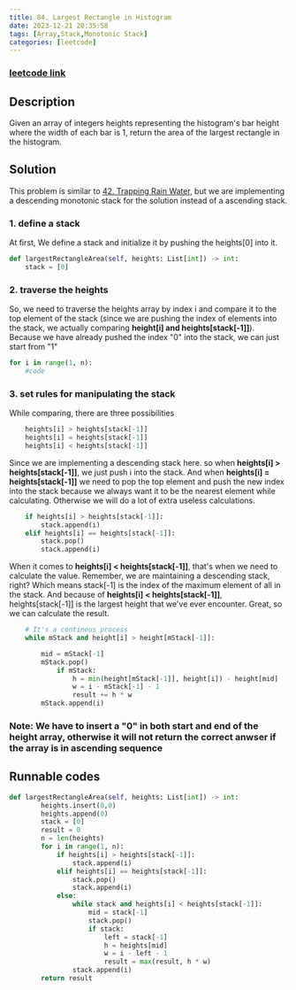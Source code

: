 ```yaml
---
title: 84. Largest Rectangle in Histogram
date: 2023-12-21 20:35:58
tags: [Array,Stack,Monotonic Stack]
categories: [leetcode]
---
```

### [leetcode link](https://leetcode.com/problems/largest-rectangle-in-histogram/description/)

## Description

Given an array of integers heights representing the histogram's bar height where the width of each bar is 1, return the area of the largest rectangle in the histogram.

## Solution

This problem is similar to [42. Trapping Rain Water](https://leetcode.com/problems/trapping-rain-water/), but we are implementing a descending monotonic stack for the solution instead of a ascending stack.

### 1. define a stack

At first, We define a stack and initialize it by pushing the heights[0] into it.

```python
def largestRectangleArea(self, heights: List[int]) -> int:
    stack = [0]
```

### 2. traverse the heights

So, we need to traverse the heights array by index i and compare it to the top element of the stack (since we are pushing the index of elements into the stack, we actually comparing **height[i] and heights[stack[-1]]**). Because we have already pushed the index "0" into the stack, we can just start from "1"

```python
for i in range(1, n):
    #code
```

### 3. set rules for manipulating the stack

While comparing, there are three possibilities

```python
    heights[i] > heights[stack[-1]]
    heights[i] = heights[stack[-1]]
    heights[i] < heights[stack[-1]]

```

Since we are implementing a descending stack here. so when **heights[i] > heights[stack[-1]]**, we just push i into the stack. And when **heights[i] = heights[stack[-1]]** we need to pop the top element and push the new index into the stack because we always want it to be the nearest element while calculating. Otherwise we will do a lot of extra useless calculations.

```python
    if heights[i] > heights[stack[-1]]:
        stack.append(i)
    elif heights[i] == heights[stack[-1]]:
        stack.pop()
        stack.append(i)
```

When it comes to **heights[i] < heights[stack[-1]]**, that's when we need to calculate the value. Remember, we are maintaining a descending stack, right? Which means stack[-1] is the index of the maximum element of all in the stack.
And because of **heights[i] < heights[stack[-1]]**, heights[stack[-1]] is the largest height that we've ever encounter. Great, so we can calculate the result.

```python
    # It's a continous process
    while mStack and height[i] > height[mStack[-1]]:

        mid = mStack[-1]
        mStack.pop()
            if mStack:
                h = min(height[mStack[-1]], height[i]) - height[mid]
                w = i - mStack[-1] - 1
                result += h * w
        mStack.append(i)
```

### Note: We have to insert a "0" in both start and end of the height array, otherwise it will not return the correct anwser if the array is in ascending sequence

## Runnable codes

```python
def largestRectangleArea(self, heights: List[int]) -> int:
        heights.insert(0,0)
        heights.append(0)
        stack = [0]
        result = 0
        n = len(heights)
        for i in range(1, n):
            if heights[i] > heights[stack[-1]]:
                stack.append(i)
            elif heights[i] == heights[stack[-1]]:
                stack.pop()
                stack.append(i)
            else:
                while stack and heights[i] < heights[stack[-1]]:
                    mid = stack[-1]
                    stack.pop()
                    if stack:
                        left = stack[-1]
                        h = heights[mid]
                        w = i - left - 1
                        result = max(result, h * w)
                stack.append(i)
        return result
```
